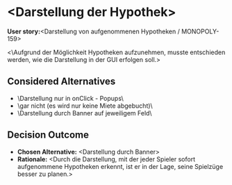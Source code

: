 # \<Darstellung der Hypothek\>

**User story:**\<Darstellung von aufgenommenen Hypotheken / MONOPOLY-159\>

<\Aufgrund der Möglichkeit Hypotheken aufzunehmen, musste entschieden werden, wie die Darstellung in der GUI erfolgen soll.\>

## Considered Alternatives

* \Darstellung nur in onClick - Popups\
* \gar nicht (es wird nur keine Miete abgebucht)\
* \Darstellung durch Banner auf jeweiligem Feld\

## Decision Outcome

* **Chosen Alternative:** \<Darstellung durch Banner\>
* **Rationale:** \<Durch die Darstellung, mit der jeder Spieler sofort aufgenommene Hypotheken erkennt, ist er in der Lage, seine Spielzüge besser zu planen.\>
